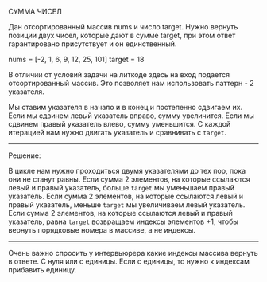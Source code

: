 СУММА ЧИСЕЛ

Дан отсортированный массив nums и число target. Нужно вернуть позиции двух чисел, которые дают в сумме target, при этом ответ гарантировано присутствует и он единственный.

nums = [-2, 1, 6, 9, 12, 25, 101]
target = 18

В отличии от условий задачи на литкоде здесь на вход подается отсортированный массив. Это позволяет нам использовать паттерн - 2 указателя.

Мы ставим указателя в начало и в конец и постепенно сдвигаем их. Если мы сдвинем левый указатель вправо, сумму увеличится. Если мы сдвинем правый указатель влево, сумму уменьшится. С каждой итерацией нам нужно двигать указатель и сравнивать с `target`.

-------

Решение:

В цикле нам нужно проходиться двумя указателями до тех пор, пока они не станут равны.
Если сумма 2 элементов, на которые ссылаются левый и правый указатель, больше `target` мы уменьшаем правый указатель.
Если сумма 2 элементов, на которые ссылаются левый и правый указатель, меньше `target` мы увеличиваем левый указатель.
Если сумма 2 элементов, на которые ссылаются левый и правый указатель, равна `target` возвращаем индексы элементов +1, чтобы вернуть порядковые номера в массиве, а не индексы. 

-------

Очень важно спросить у интервьюрера какие индексы массива вернуть в ответе. С нуля или с единицы. Если с единицы, то нужно к индексам прибавить единицу.